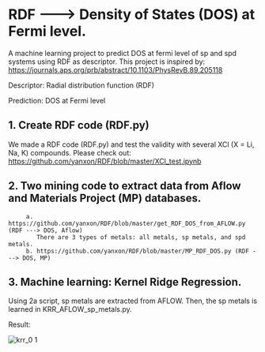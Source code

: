 # RDF ---> Density of States (DOS) at Fermi level.

A machine learning project to predict DOS at fermi level of sp and spd systems using RDF as descriptor. This project is inspired by:
https://journals.aps.org/prb/abstract/10.1103/PhysRevB.89.205118

Descriptor:
Radial distribution function (RDF)

Prediction:
DOS at Fermi level

## 1.  Create RDF code (RDF.py)
   We made a RDF code (RDF.py) and test the validity with several XCl (X = Li, Na, K) compounds.
   Please check out:
   https://github.com/yanxon/RDF/blob/master/XCl_test.ipynb

## 2.  Two mining code to extract data from Aflow and Materials Project (MP) databases.

         a. https://github.com/yanxon/RDF/blob/master/get_RDF_DOS_from_AFLOW.py (RDF ---> DOS, Aflow)
            There are 3 types of metals: all metals, sp metals, and spd metals.
         b. https://github.com/yanxon/RDF/blob/master/MP_RDF_DOS.py (RDF ---> DOS, MP)

## 3.  Machine learning: Kernel Ridge Regression.
   
   Using 2a script, sp metals are extracted from AFLOW. Then, the sp metals is learned in KRR_AFLOW_sp_metals.py.
   
   Result:
   
   ![krr_0 1](https://user-images.githubusercontent.com/32254481/46254547-ee9f3980-c445-11e8-8c99-09da4e968b31.png)
